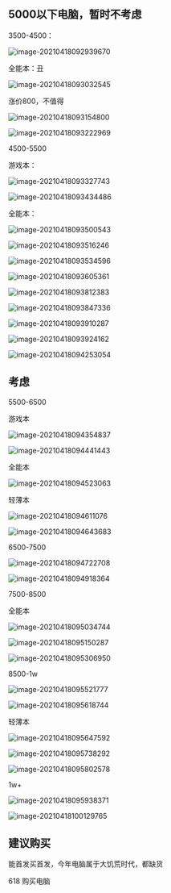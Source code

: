 ## 5000以下电脑，暂时不考虑

3500-4500：

![image-20210418092939670](C:\Users\Administrator\AppData\Roaming\Typora\typora-user-images\image-20210418092939670.png)



全能本：丑

![image-20210418093032545](C:\Users\Administrator\AppData\Roaming\Typora\typora-user-images\image-20210418093032545.png)



涨价800，不值得

![image-20210418093154800](C:\Users\Administrator\AppData\Roaming\Typora\typora-user-images\image-20210418093154800.png)



![image-20210418093222969](C:\Users\Administrator\AppData\Roaming\Typora\typora-user-images\image-20210418093222969.png)



4500-5500

游戏本：

![image-20210418093327743](C:\Users\Administrator\AppData\Roaming\Typora\typora-user-images\image-20210418093327743.png)



![image-20210418093434486](C:\Users\Administrator\AppData\Roaming\Typora\typora-user-images\image-20210418093434486.png)



全能本：

![image-20210418093500543](C:\Users\Administrator\AppData\Roaming\Typora\typora-user-images\image-20210418093500543.png)



![image-20210418093516246](C:\Users\Administrator\AppData\Roaming\Typora\typora-user-images\image-20210418093516246.png)



![image-20210418093534596](C:\Users\Administrator\AppData\Roaming\Typora\typora-user-images\image-20210418093534596.png)



![image-20210418093605361](C:\Users\Administrator\AppData\Roaming\Typora\typora-user-images\image-20210418093605361.png)



![image-20210418093812383](C:\Users\Administrator\AppData\Roaming\Typora\typora-user-images\image-20210418093812383.png)



![image-20210418093847336](C:\Users\Administrator\AppData\Roaming\Typora\typora-user-images\image-20210418093847336.png)



![image-20210418093910287](C:\Users\Administrator\AppData\Roaming\Typora\typora-user-images\image-20210418093910287.png)



![image-20210418093924162](C:\Users\Administrator\AppData\Roaming\Typora\typora-user-images\image-20210418093924162.png)



![image-20210418094253054](C:\Users\Administrator\AppData\Roaming\Typora\typora-user-images\image-20210418094253054.png)



## 考虑

5500-6500

游戏本

![image-20210418094354837](C:\Users\Administrator\AppData\Roaming\Typora\typora-user-images\image-20210418094354837.png)



![image-20210418094441443](C:\Users\Administrator\AppData\Roaming\Typora\typora-user-images\image-20210418094441443.png)



全能本

![image-20210418094523063](C:\Users\Administrator\AppData\Roaming\Typora\typora-user-images\image-20210418094523063.png)



轻薄本

![image-20210418094611076](C:\Users\Administrator\AppData\Roaming\Typora\typora-user-images\image-20210418094611076.png)



![image-20210418094643683](C:\Users\Administrator\AppData\Roaming\Typora\typora-user-images\image-20210418094643683.png)



6500-7500

![image-20210418094722708](C:\Users\Administrator\AppData\Roaming\Typora\typora-user-images\image-20210418094722708.png)



 ![image-20210418094918364](C:\Users\Administrator\AppData\Roaming\Typora\typora-user-images\image-20210418094918364.png)



7500-8500

全能本

![image-20210418095034744](C:\Users\Administrator\AppData\Roaming\Typora\typora-user-images\image-20210418095034744.png)





![image-20210418095150287](C:\Users\Administrator\AppData\Roaming\Typora\typora-user-images\image-20210418095150287.png)



![image-20210418095306950](C:\Users\Administrator\AppData\Roaming\Typora\typora-user-images\image-20210418095306950.png)



8500-1w

![image-20210418095521777](C:\Users\Administrator\AppData\Roaming\Typora\typora-user-images\image-20210418095521777.png)



![image-20210418095618744](C:\Users\Administrator\AppData\Roaming\Typora\typora-user-images\image-20210418095618744.png)



轻薄本

![image-20210418095647592](C:\Users\Administrator\AppData\Roaming\Typora\typora-user-images\image-20210418095647592.png)



![image-20210418095738292](C:\Users\Administrator\AppData\Roaming\Typora\typora-user-images\image-20210418095738292.png)



![image-20210418095802578](C:\Users\Administrator\AppData\Roaming\Typora\typora-user-images\image-20210418095802578.png)



1w+

![image-20210418095938371](C:\Users\Administrator\AppData\Roaming\Typora\typora-user-images\image-20210418095938371.png)



![image-20210418100129765](C:\Users\Administrator\AppData\Roaming\Typora\typora-user-images\image-20210418100129765.png)



## 建议购买

能首发买首发，今年电脑属于大饥荒时代，都缺货

618 购买电脑

